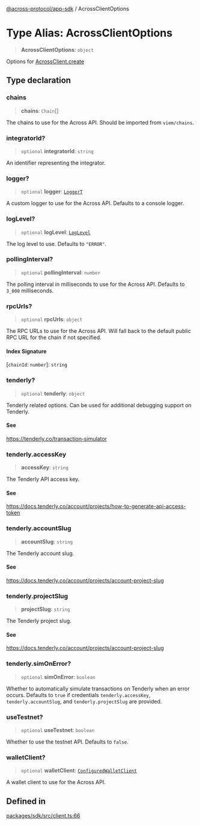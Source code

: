 [@across-protocol/app-sdk](../README.md) / AcrossClientOptions

# Type Alias: AcrossClientOptions

> **AcrossClientOptions**: `object`

Options for [AcrossClient.create](../classes/AcrossClient.md#create)

## Type declaration

### chains

> **chains**: `Chain`[]

The chains to use for the Across API. Should be imported from `viem/chains`.

### integratorId?

> `optional` **integratorId**: `string`

An identifier representing the integrator.

### logger?

> `optional` **logger**: [`LoggerT`](LoggerT.md)

A custom logger to use for the Across API. Defaults to a console logger.

### logLevel?

> `optional` **logLevel**: [`LogLevel`](LogLevel.md)

The log level to use. Defaults to `"ERROR"`.

### pollingInterval?

> `optional` **pollingInterval**: `number`

The polling interval in milliseconds to use for the Across API.
Defaults to `3_000` milliseconds.

### rpcUrls?

> `optional` **rpcUrls**: `object`

The RPC URLs to use for the Across API. Will fall back to the default public RPC URL
for the chain if not specified.

#### Index Signature

\[`chainId`: `number`\]: `string`

### tenderly?

> `optional` **tenderly**: `object`

Tenderly related options. Can be used for additional debugging support on Tenderly.

#### See

https://tenderly.co/transaction-simulator

### tenderly.accessKey

> **accessKey**: `string`

The Tenderly API access key.

#### See

https://docs.tenderly.co/account/projects/how-to-generate-api-access-token

### tenderly.accountSlug

> **accountSlug**: `string`

The Tenderly account slug.

#### See

https://docs.tenderly.co/account/projects/account-project-slug

### tenderly.projectSlug

> **projectSlug**: `string`

The Tenderly project slug.

#### See

https://docs.tenderly.co/account/projects/account-project-slug

### tenderly.simOnError?

> `optional` **simOnError**: `boolean`

Whether to automatically simulate transactions on Tenderly when an error occurs.
Defaults to `true` if credentials `tenderly.accessKey`, `tenderly.accountSlug`,
and `tenderly.projectSlug` are provided.

### useTestnet?

> `optional` **useTestnet**: `boolean`

Whether to use the testnet API. Defaults to `false`.

### walletClient?

> `optional` **walletClient**: [`ConfiguredWalletClient`](ConfiguredWalletClient.md)

A wallet client to use for the Across API.

## Defined in

[packages/sdk/src/client.ts:66](https://github.com/across-protocol/toolkit/blob/fa61c35c7597804e093096de254dbc326f096003/packages/sdk/src/client.ts#L66)
